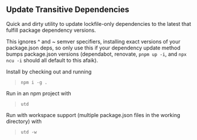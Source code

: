 ## Update Transitive Dependencies

Quick and dirty utility to update lockfile-only dependencies to the latest that fulfill package dependency versions.

This ignores ^ and ~ semver specifiers, installing exact versions of your package.json deps, so only use this if your dependency update method bumps package.json versions (dependabot, renovate, `pnpm up -i`, and `npx ncu -i` should all default to this afaik).

Install by checking out and running

> `npm i -g .`

Run in an npm project with

> `utd`

Run with workspace support (multiple package.json files in the working directory) with

> `utd -w`
